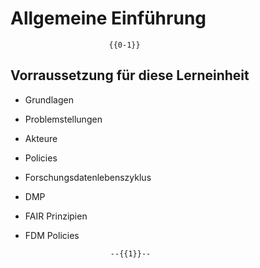 <!--
author:   Canan Hastik
email:    c.hastik@igsd-ev.de
version:  0.1.0
language: de German
icon:     https://raw.githubusercontent.com/chastik/Beratung_Dateityp_Bild/refs/heads/main/SODa-Logo_full.svg
link:     https://raw.githubusercontent.com/chastik/Beratung/refs/heads/main/soda.css
comment:  Diese Einheit....
-->

# Allgemeine Einführung


                          {{0-1}}

## Vorraussetzung für diese Lerneinheit

- Grundlagen
- Problemstellungen
- Akteure
- Policies
- Forschungsdatenlebenszyklus
- DMP
- FAIR Prinzipien
- FDM Policies

                         --{{1}}--




